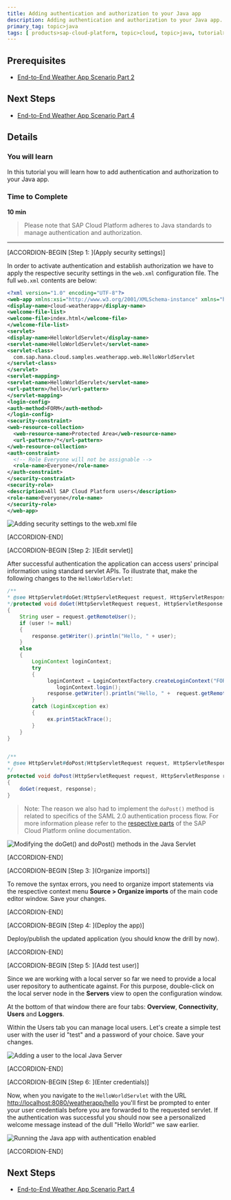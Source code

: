 ```yaml
---
title: Adding authentication and authorization to your Java app
description: Adding authentication and authorization to your Java app.
primary_tag: topic>java
tags: [ products>sap-cloud-platform, topic>cloud, topic>java, tutorial>intermediate]
---
```


## Prerequisites  
- [End-to-End Weather App Scenario Part 2](https://www.sap.com/developer/tutorials/hcp-java-weatherapp-part2.html)

## Next Steps
- [End-to-End Weather App Scenario Part 4](https://www.sap.com/developer/tutorials/hcp-java-weatherapp-part4.html)

## Details
### You will learn  
In this tutorial you will learn how to add authentication and authorization to your Java app.

### Time to Complete
**10 min**

>Please note that SAP Cloud Platform adheres to Java standards to manage authentication and authorization.

---

[ACCORDION-BEGIN [Step 1: ](Apply security settings)]

In order to activate authentication and establish authorization we have to apply the respective security settings in the `web.xml` configuration file. The full `web.xml` contents are below:

```xml
<?xml version="1.0" encoding="UTF-8"?>
<web-app xmlns:xsi="http://www.w3.org/2001/XMLSchema-instance" xmlns="http://java.sun.com/xml/ns/javaee" xsi:schemaLocation="http://java.sun.com/xml/ns/javaee http://java.sun.com/xml/ns/javaee/web-app_2_5.xsd" id="WebApp_ID" version="2.5">
<display-name>cloud-weatherapp</display-name>
<welcome-file-list>
<welcome-file>index.html</welcome-file>
</welcome-file-list>
<servlet>
<display-name>HelloWorldServlet</display-name>
<servlet-name>HelloWorldServlet</servlet-name>
<servlet-class>
  com.sap.hana.cloud.samples.weatherapp.web.HelloWorldServlet
</servlet-class>
</servlet>
<servlet-mapping>
<servlet-name>HelloWorldServlet</servlet-name>
<url-pattern>/hello</url-pattern>
</servlet-mapping>
<login-config>
<auth-method>FORM</auth-method>
</login-config>
<security-constraint>
<web-resource-collection>
  <web-resource-name>Protected Area</web-resource-name>
  <url-pattern>/*</url-pattern>
</web-resource-collection>
<auth-constraint>
  <!-- Role Everyone will not be assignable -->
  <role-name>Everyone</role-name>
</auth-constraint>
</security-constraint>
<security-role>
<description>All SAP Cloud Platform users</description>
<role-name>Everyone</role-name>
</security-role>
</web-app>
```

![Adding security settings to the web.xml file](https://raw.githubusercontent.com/SAPDocuments/Tutorials/master/tutorials/hcp-java-weatherapp-part3/e2e_03-1.png)


[ACCORDION-END]

[ACCORDION-BEGIN [Step 2: ](Edit servlet)]

After successful authentication the application can access users' principal information using standard servlet APIs. To illustrate that, make the following changes to the `HelloWorldServlet`:

```java
/**
* @see HttpServlet#doGet(HttpServletRequest request, HttpServletResponse response)
*/protected void doGet(HttpServletRequest request, HttpServletResponse response) throws ServletException, IOException
{
    String user = request.getRemoteUser();
    if (user != null)
    {
        response.getWriter().println("Hello, " + user);
    }
    else
    {
        LoginContext loginContext;
	    try
        {
             loginContext = LoginContextFactory.createLoginContext("FORM");
		 		loginContext.login();
             response.getWriter().println("Hello, " +  request.getRemoteUser());
        }
        catch (LoginException ex)
        {
             ex.printStackTrace();
	    }
    }
}


/**
* @see HttpServlet#doPost(HttpServletRequest request, HttpServletResponse response)
*/
protected void doPost(HttpServletRequest request, HttpServletResponse response) throws ServletException, IOException
{
	doGet(request, response);
}
```

>Note: The reason we also had to implement the `doPost()` method is related to specifics of the SAML 2.0 authentication process  flow. For more information please refer to the [respective parts](https://help.hana.ondemand.com/help/frameset.htm?e637f62abb571014857cb0232adc43a7.html) of the SAP Cloud Platform online documentation.

![Modifying the doGet() and doPost() methods in the Java Servlet](https://raw.githubusercontent.com/SAPDocuments/Tutorials/master/tutorials/hcp-java-weatherapp-part3/e2e_03-2.png)


[ACCORDION-END]

[ACCORDION-BEGIN [Step 3: ](Organize imports)]

To remove the syntax errors, you need to organize import statements via the respective context menu **Source > Organize imports** of the main code editor window. Save your changes.


[ACCORDION-END]

[ACCORDION-BEGIN [Step 4: ](Deploy the app)]

Deploy/publish the updated application (you should know the drill by now).


[ACCORDION-END]

[ACCORDION-BEGIN [Step 5: ](Add test user)]

Since we are working with a local server so far we need to provide a local user repository to authenticate against. For this purpose, double-click on the local server node in the **Servers** view to open the configuration window.

At the bottom of that window there are four tabs: **Overview**, **Connectivity**, **Users** and **Loggers**.

Within the Users tab you can manage local users. Let's create a simple test user with the user id "test" and a password of your choice. Save your changes.

![Adding a user to the local Java Server](https://raw.githubusercontent.com/SAPDocuments/Tutorials/master/tutorials/hcp-java-weatherapp-part3/e2e_03-5.png)


[ACCORDION-END]

[ACCORDION-BEGIN [Step 6: ](Enter credentials)]

Now, when you navigate to the `HelloWorldServlet` with the URL <http://localhost:8080/weatherapp/hello> you'll first be prompted to enter your user credentials before you are forwarded to the requested servlet. If the authentication was successful you should now see a personalized welcome message instead of the dull "Hello World!" we saw earlier.

![Running the Java app with authentication enabled](https://raw.githubusercontent.com/SAPDocuments/Tutorials/master/tutorials/hcp-java-weatherapp-part3/e2e_03-6.png)


[ACCORDION-END]


## Next Steps
- [End-to-End Weather App Scenario Part 4](https://www.sap.com/developer/tutorials/hcp-java-weatherapp-part4.html)
